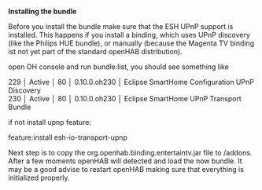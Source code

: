 **Installing the bundle**

Before you install the bundle make sure that the ESH UPnP support is installed. This happens if you install a binding, which uses UPnP discovery (like the Philips HUE bundle), or manually (because the Magenta TV binding ist not yet part of the standard openHAB distribution).

open OH console and run bundle:list, you should see something like

229 │ Active │ 80 │ 0.10.0.oh230 │ Eclipse SmartHome Configuration UPnP Discovery<br>
230 │ Active │ 80 │ 0.10.0.oh230 │ Eclipse SmartHome UPnP Transport Bundle

if not install upnp feature:

feature:install esh-io-transport-upnp

Next step is to copy the org.openhab.binding.entertaintv.jar file to <openHAB installation directory>/addons. After a few moments openHAB will detected and load the now bundle. It may be a good advise to restart openHAB making sure that everything is initialized properly.
